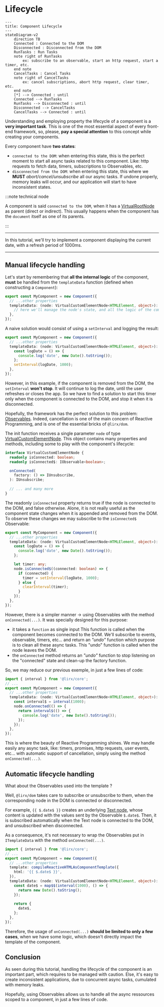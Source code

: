 # Lifecycle

```mermaid
---
title: Component Lifecycle
---
stateDiagram-v2
    direction TB
    Connected : Connected to the DOM
    Disconnected : Disconnected from the DOM
    RunTasks : Run Tasks
    note right of RunTasks
        ex: subscribe to an observable, start an http request, start a timer, etc.
    end note
    CancelTasks : Cancel Tasks
    note right of CancelTasks
        ex: cancel subscriptions, abort http request, clear timer, etc.
    end note
    [*] --> Connected : until
    Connected --> RunTasks
    RunTasks --> Disconnected : until
    Disconnected --> CancelTasks
    CancelTasks --> Connected : until
```

Understanding and employing property the lifecycle of a component is a **very important task**.
This is one of the most essential aspect of every front-end framework, so, please, **pay a special attention** to this concept while creating your components.

Every component have **two states**:

- `connected to the DOM`: when entering this state, this is the perfect moment to start all async tasks related to this component.
Like: http requests to fetch data, timers, subscriptions to Observables, etc.
- `disconnected from the DOM`: when entering this state, this where we **MUST** *abort/cancel/unsubscribe* all our async tasks.
If undone properly, memory leaks will occur, and our application will start to have inconsistent states.

:::note technical node

A component is said `connected to the DOM`, when it has a [VirtualRootNode](/docs/reference/virtual-root-node/) as parent (direct or indirect).
This usually happens when the component has the `document` itself as one of its parents.

:::

---

In this tutorial, we'll try to implement a component displaying the current date, with a refresh period of 1000ms.

---

## Manual lifecycle handling

Let's start by remembering that **all the internal logic** of the component,
**must** be handled from the `templateData` function (defined when constructing a `Component`):

```ts
export const MyComponent = new Component({
  // ...other properties
  templateData: (node: VirtualCustomElementNode<HTMLElement, object>): void => {
    // here we'll manage the node's state, and all the logic of the component
  },
});
```

A naive solution would consist of using a `setInterval` and logging the result:

```ts
export const MyComponent = new Component({
  // ...other properties
  templateData: (node: VirtualCustomElementNode<HTMLElement, object>): void => {
    const logDate = () => {
      console.log('date', new Date().toString());
    };
    setInterval(logDate, 1000);
  },
});
```

However, in this example, if the component is removed from the DOM, the `setInterval` **won't stop**.
It will continue to log the date, until the user refreshes or closes the app.
So we have to find a solution to start this timer only when the component is connected to the DOM,
and stop it when it is disconnected.

Hopefully, the framework has the perfect solution to this problem: [Observables](https://core.lirx.org).
Indeed, cancellation is one of the main concern of Reactive Programming, and is one of the essential bricks of `@lirx/dom`.

The init function receives a single parameter `node` of type [VirtualCustomElementNode](/docs/reference/virtual-custom-element-node/).
This object contains many properties and methods, including some to play with the component's lifecycle:


```ts
interface VirtualCustomElementNode {
  readonly isConnected: boolean;
  readonly isConnected$: IObservable<boolean>;

  onConnected(
    factory: () => IUnsubscribe,
  ): IUnsubscribe;
  
  // ... and many more
}
```

The readonly `isConnected` property returns true if the node is connected to the DOM, and false otherwise.
Alone, it is not really useful as the component state changes when it is appended and removed from the DOM.
To observe these changes we may subscribe to the `isConnected$` Observable:

```ts
export const MyComponent = new Component({
  // ...other properties
  templateData: (node: VirtualCustomElementNode<HTMLElement, object>): void => {
    const logDate = () => {
      console.log('date', new Date().toString());
    };

    let timer: any;
    node.isConnected$((connected: boolean) => {
      if (connected) {
        timer = setInterval(logDate, 1000);
      } else {
        clearInterval(timer);
      }
    });
  },
});
```

However, there is a simpler manner -> using Observables with the method `onConnected(...)`.
It was specially designed for this purpose:

 - it takes a `function` as single input
   This function is called when the component becomes connected to the DOM. We'll subscribe to events, observable, timers, etc...
  and return an *"undo"* function which purpose is to clean all these async tasks. This "undo" function is called when the node leaves the DOM.
 - the `onConnected` method returns an *"undo"* function to stop listening on the "connected" state and clean-up the factory function.

So, we may reduce our previous exemple, in just a few lines of code:

```ts
import { interval } from '@lirx/core';
// ...
export const MyComponent = new Component({
  // ...other properties
  templateData: (node: VirtualCustomElementNode<HTMLElement, object>): void => {
    const interval$ = interval(1000);
    node.onConnected(() => {
      return interval$(() => {
        console.log('date', new Date().toString());
      });
    });
  },
});
```

This is where the beauty of Reactive Programming shines.
We may handle easily any async task, like: timers, promises, http requests, user events, etc... 
with automatic support of cancellation, simply using the method `onConnected(...)`.

## Automatic lifecycle handling

What about the Observables used into the template ?

Well, `@lirx/dom` takes care to subscribe or unsubscribe to them, when the corresponding node in the DOM
is connected or disconnected.

For example, `{{ $.date$ }}` creates an underlying [Text node](https://developer.mozilla.org/en-US/docs/Web/API/Text),
whose content is updated with the values sent by the Observable `$.date$`.
Then, it is subscribed automatically when the Text node is connected to the DOM, and unsubscribed when disconnected.

As a consequence, it's not necessary to wrap the Observables put in `ITemplateData` with the method `onConnected(...)`.

```ts
import { interval } from '@lirx/core';
// ...
export const MyComponent = new Component({
  // ...other properties
  template: compileReactiveHTMLAsComponentTemplate({
    html: '{{ $.date$ }}',
  }),
  templateData: (node: VirtualCustomElementNode<HTMLElement, object>): void => {
    const date$ = map$$(interval(1000), () => {
      return new Date().toString();
    });
    
    return {
      date$,
    };
  },
});
```

Therefore, the usage of `onConnected(...)` **should be limited to only a few cases**,
when we have some logic, which doesn't directly impact the template of the component.

## Conclusion


As seen during this tutorial, handling the lifecycle of the component is an important part, which requires to be managed with caution.
Else, it's easy to create inconsistent applications, due to concurrent async tasks, cumulated with memory leaks.

Hopefully, using Observables allows us to handle all the async ressources scoped to a component, in just a few lines of code.
